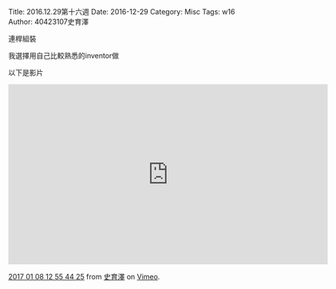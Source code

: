 Title: 2016.12.29第十六週
Date: 2016-12-29
Category: Misc
Tags: w16
Author: 40423107史育澤

連桿組裝

<!-- PELICAN_END_SUMMARY -->

我選擇用自己比較熟悉的inventor做

以下是影片

<iframe src="https://player.vimeo.com/video/198531860" width="640" height="361" frameborder="0" webkitallowfullscreen mozallowfullscreen allowfullscreen></iframe>
<p><a href="https://vimeo.com/198531860">2017 01 08 12 55 44 25</a> from <a href="https://vimeo.com/user45320873">史育澤</a> on <a href="https://vimeo.com">Vimeo</a>.</p>










